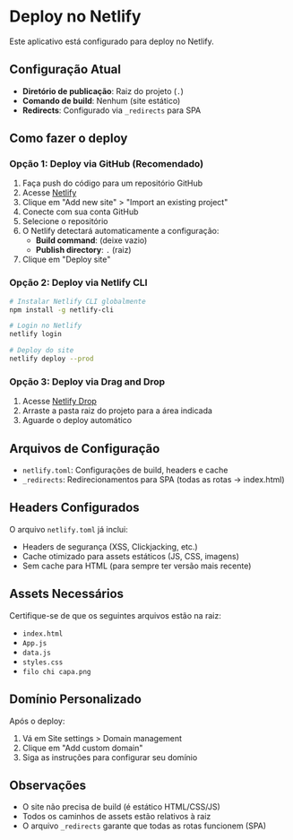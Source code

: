 # Deploy no Netlify

Este aplicativo está configurado para deploy no Netlify.

## Configuração Atual

- **Diretório de publicação**: Raiz do projeto (`.`)
- **Comando de build**: Nenhum (site estático)
- **Redirects**: Configurado via `_redirects` para SPA

## Como fazer o deploy

### Opção 1: Deploy via GitHub (Recomendado)

1. Faça push do código para um repositório GitHub
2. Acesse [Netlify](https://www.netlify.com/)
3. Clique em "Add new site" > "Import an existing project"
4. Conecte com sua conta GitHub
5. Selecione o repositório
6. O Netlify detectará automaticamente a configuração:
   - **Build command**: (deixe vazio)
   - **Publish directory**: `.` (raiz)
7. Clique em "Deploy site"

### Opção 2: Deploy via Netlify CLI

```bash
# Instalar Netlify CLI globalmente
npm install -g netlify-cli

# Login no Netlify
netlify login

# Deploy do site
netlify deploy --prod
```

### Opção 3: Deploy via Drag and Drop

1. Acesse [Netlify Drop](https://app.netlify.com/drop)
2. Arraste a pasta raiz do projeto para a área indicada
3. Aguarde o deploy automático

## Arquivos de Configuração

- `netlify.toml`: Configurações de build, headers e cache
- `_redirects`: Redirecionamentos para SPA (todas as rotas → index.html)

## Headers Configurados

O arquivo `netlify.toml` já inclui:
- Headers de segurança (XSS, Clickjacking, etc.)
- Cache otimizado para assets estáticos (JS, CSS, imagens)
- Sem cache para HTML (para sempre ter versão mais recente)

## Assets Necessários

Certifique-se de que os seguintes arquivos estão na raiz:
- `index.html`
- `App.js`
- `data.js`
- `styles.css`
- `filo chi capa.png`

## Domínio Personalizado

Após o deploy:
1. Vá em Site settings > Domain management
2. Clique em "Add custom domain"
3. Siga as instruções para configurar seu domínio

## Observações

- O site não precisa de build (é estático HTML/CSS/JS)
- Todos os caminhos de assets estão relativos à raiz
- O arquivo `_redirects` garante que todas as rotas funcionem (SPA)

